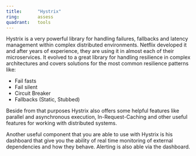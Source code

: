 ```yaml
---
title:      "Hystrix"
ring:       assess
quadrant:   tools
---
```


Hystrix is a very powerful library for handling failures, fallbacks and latency management within complex distributed environments. Netflix developed it and after years of experience, they are using it in almost each of their microservices. It evolved to a great library for handling resilience in complex architectures and covers solutions for the most common resilience patterns like:

- Fail fasts
- Fail silent
- Circuit Breaker
- Fallbacks (Static, Stubbed)

Beside from that purposes Hystrix also offers some helpful features like parallel and asynchronous execution, In-Request-Caching and other useful features for working with distributed systems.

Another useful component that you are able to use with Hystrix is his dashboard that give you the ability of real time monitoring of external dependencies and how they behave. Alerting is also able via the dashboard.
